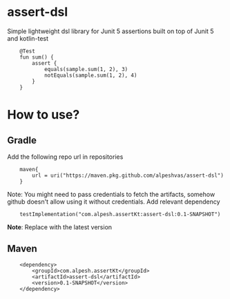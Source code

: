 # assert-dsl
Simple lightweight dsl library for Junit 5 assertions built on top of Junit 5 and kotlin-test
```
    @Test
    fun sum() {
        assert {
            equals(sample.sum(1, 2), 3)
            notEquals(sample.sum(1, 2), 4)
        }
    }
```
# How to use?
## Gradle
Add the following repo url in repositories
```
    maven{
        url = uri("https://maven.pkg.github.com/alpeshvas/assert-dsl")
    }
```
Note: You might need to pass credentials to fetch the artifacts, somehow github doesn't allow using it without credentials.
Add relevant dependency

```
    testImplementation("com.alpesh.assertKt:assert-dsl:0.1-SNAPSHOT")
```
**Note**: Replace with the latest version

## Maven
```aidl
    <dependency>
        <groupId>com.alpesh.assertKt</groupId>
        <artifactId>assert-dsl</artifactId>
        <version>0.1-SNAPSHOT</version>
    </dependency>
```